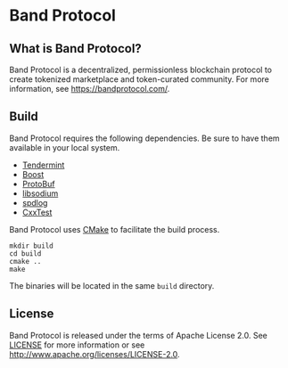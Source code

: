 Band Protocol
=============

What is Band Protocol?
----------------------

Band Protocol is a decentralized, permissionless blockchain protocol to create
tokenized marketplace and token-curated community. For more information,
see https://bandprotocol.com/.

Build
-----

Band Protocol requires the following dependencies. Be sure to have them
available in your local system.
- [Tendermint](https://tendermint.com/)
- [Boost](https://www.boost.org/)
- [ProtoBuf](https://developers.google.com/protocol-buffers/)
- [libsodium](https://github.com/jedisct1/libsodium)
- [spdlog](https://github.com/gabime/spdlog)
- [CxxTest](https://cxxtest.com/)

Band Protocol uses [CMake](https://cmake.org/) to facilitate the build process.

```
mkdir build
cd build
cmake ..
make
```

The binaries will be located in the same `build` directory.

License
-------

Band Protocol is released under the terms of Apache License 2.0. See
[LICENSE](LICENSE) for more information or see
http://www.apache.org/licenses/LICENSE-2.0.
